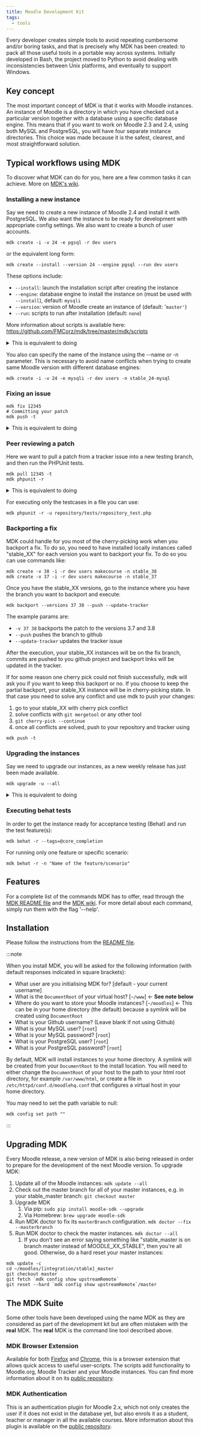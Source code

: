 ```yaml
---
title: Moodle Development Kit
tags:
  - tools
---
```


Every developer creates simple tools to avoid repeating cumbersome and/or boring tasks, and that is precisely why MDK has been created: to pack all those useful tools in a portable way across systems. Initially developed in Bash, the project moved to Python to avoid dealing with inconsistencies between Unix platforms, and eventually to support Windows.

## Key concept

The most important concept of MDK is that it works with Moodle instances. An instance of Moodle is a directory in which you have checked out a particular version together with a database using a specific database engine. This means that if you want to work on Moodle 2.3 and 2.4, using both MySQL and PostgreSQL, you will have four separate instance directories. This choice was made because it is the safest, clearest, and most straightforward solution.

## Typical workflows using MDK

To discover what MDK can do for you, here are a few common tasks it can achieve. More on [MDK's wiki](https://github.com/FMCorz/mdk/wiki/Typical-workflows).

### Installing a new instance

Say we need to create a new instance of Moodle 2.4 and install it with PostgreSQL. We also want the instance to be ready for development with appropriate config settings. We also want to create a bunch of user accounts.

```
mdk create -i -v 24 -e pgsql -r dev users
```

or the equivalent long form:

```
mdk create --install --version 24 --engine pgsql --run dev users
```

These options include:

- `--install`: launch the installation script after creating the instance
- `--engine`: database engine to install the instance on (must be used with `--install`), default: `mysqli`
- `--version`: version of Moodle create an instance of (default: '`master'`)
- `--run`: scripts to run after installation (default: `none`)

More information about scripts is available here: https://github.com/FMCorz/mdk/tree/master/mdk/scripts

<details>
  <summary>This is equivalent to doing</summary>
  <div>

```
mkdir /dir/to/stable_24/moodle
mkdir /dir/to/stable_24/moodledata
ln -s /dir/to/stable_24/moodle /var/www/stable_24
git clone git://git.moodle.org/moodle.git /dir/to/moodle
cd /dir/to/stable_24/moodle
php admin/cli/install.php --wwwroot## "http://localhost/stable_24" --dataroot/dir/to/stable_24/moodledata --dbtype## pgsql --dbnamestable24 --dbuser## root --dbpassroot --dbhost## localhost --fullname"Stable 24 PostgreSQL" --shortname## stable_24 --adminuseradmin --adminpass=test --allow-unstable --agree-license --non-interactive
vim config.php
# Add the following settings:
# - $CFG->sessioncookiepath: /stable_24/
# - $CFG->debug: DEBUG_DEVELOPER
# - $CFG->debugdisplay: 1
# - $CFG->passwordpolicy: 0
# - $CFG->perfdebug: 15
# - $CFG->debugpageinfo: 1
# - $CFG->allowthemechangeonurl: 1
# - $CFG->cachejs: 0
# - $CFG->yuicomboloading: 0
# Include FirePHP Core
# Login to Moodle
# Create 10 students, 3 teachers and 3 managers
```

  </div>
</details>

You also can specify the name of the instance using the --name or -n parameter. This is necessary to avoid name conflicts when trying to create same Moodle version with different database engines:

```
mdk create -i -v 24 -e mysqli -r dev users -n stable_24-mysql
```

### Fixing an issue

```
mdk fix 12345
# Committing your patch
mdk push -t
```

<details>
  <summary>This is equivalent to doing</summary>
  <div>

```
git branch --track MDL-12345-24 origin/MOODLE_24_STABLE
git checkout MDL-12345-24
# Committing your patch
git push github MDL-12345-24
# Editing the tracker issue to add
# - Git repository URL
# - Git branch for 2.4
# - Git compare URL for 2.4
```

  </div>
</details>

### Peer reviewing a patch

Here we want to pull a patch from a tracker issue into a new testing branch, and then run the PHPUnit tests.

```
mdk pull 12345 -t
mdk phpunit -r
```

<details>
  <summary>This is equivalent to doing</summary>
  <div>

```
cd /dir/to/stable_24/moodle
git branch --tracker MDL-12345-24-test MOODLE_24_STABLE
git checkout MDL-12345-24-test
git pull git://github.org/Someone/moodle.git MDL-12345-24
# And now the PHPUnit part
mkdir /dir/to/stable_24/moodledata_phpu
vim config.php
# To add
# - $CFG->phpunit_dataroot = '/dir/to/stable_24/moodledata_phpu';
# - $CFG->phpunit_prefix = 'phpu_';
php admin/tool/phpunit/cli/init.php
phpunit
```

  </div>
</details>

For executing only the testcases in a file you can use:

```
mdk phpunit -r -u repository/tests/repository_test.php
```

### Backporting a fix

MDK could handle for you most of the cherry-picking work when you backport a fix. To do so, you need to have installed locally instances called "stable_XX" for each version you want to backport your fix. To do so you can use commands like:

```
mdk create -v 38 -i -r dev users makecourse -n stable_38
mdk create -v 37 -i -r dev users makecourse -n stable_37
```

Once you have the stable_XX versions, go to the instance where you have the branch you want to backport and execute:

```
mdk backport --versions 37 38 --push --update-tracker
```

The example params are:

- `-v 37 38` backports the patch to the versions 3.7 and 3.8
- `--push` pushes the branch to github
- `--update-tracker` updates the tracker issue

After the execution, your stable_XX instances will be on the fix branch, commits are pushed to you github project and backport links will be updated in the tracker.

If for some reason one cherry pick could not finish successfully, mdk will ask you if you want to keep this backport or no. If you choose to keep the partial backport, your stable_XX instance will be in cherry-picking state. In that case you need to solve any conflict and use mdk to push your changes:

1. go to your stable_XX with cherry pick conflict
1. solve conflicts with `git mergetool` or any other tool
1. `git cherry-pick --continue`
1. once all conflicts are solved, push to your repository and tracker using

```
mdk push -t
```

### Upgrading the instances

Say we need to upgrade our instances, as a new weekly release has just been made available.

```
mdk upgrade -u --all
```

<details>
  <summary>This is equivalent to doing</summary>
  <div>

```
# For each instance of Moodle...
cd /dir/to/stable_24/moodle
git checkout MOODLE_24_STABLE
git fetch origin
git reset --hard origin/MOODLE_24_STABLE
php admin/cli/upgrade.php --non-interactive --allow-unstable
```

  </div>
</details>

### Executing behat tests

In order to get the instance ready for acceptance testing (Behat) and run the test feature(s):

```
mdk behat -r --tags=@core_completion
```

For running only one feature or specific scenario:

```
mdk behat -r -n "Name of the feature/scenario"
```

## Features

For a complete list of the commands MDK has to offer, read through the [MDK README file](https://github.com/FMCorz/mdk#command-list) and the [MDK wiki](https://github.com/FMCorz/mdk/wiki). For more detail about each command, simply run them with the flag '--help'.

## Installation

Please follow the instructions from the [README file](https://github.com/FMCorz/mdk#installation).

:::note

When you install MDK, you will be asked for the following information (with default responses indicated in square brackets):

- What user are you initialising MDK for? [default - your current username]
- What is the `DocumentRoot` of your virtual host? [`~/www`] \<- **See note below**
- Where do you want to store your Moodle instances? [`~/moodles`] \<- This can be in your home directory (the default) because a symlink will be created using `DocumentRoot`
- What is your Github username? (Leave blank if not using Github)
- What is your MySQL user? [`root`]
- What is your MySQL password? [`root`]
- What is your PostgreSQL user? [`root`]
- What is your PostgreSQL password? [`root`]

By default, MDK will install instances to your home directory. A symlink will be created from your `DocumentRoot` to the install location. You will need to either change the `DocumentRoot` of your host to the path to your html root directory, for example `/var/www/html`, or create a file in `/etc/httpd/conf.d/moodlehq.conf` that configures a virtual host in your home directory.

You may need to set the path variable to null:

```
mdk config set path ""
```

:::

## Upgrading MDK

Every Moodle release, a new version of MDK is also being released in order to prepare for the development of the next Moodle version. To upgrade MDK:

1. Update all of the Moodle instances: `mdk update --all`
1. Check out the master branch for all of your master instances, e.g. in your stable_master branch: `git checkout master`
1. Upgrade MDK
   1. Via pip: `sudo pip install moodle-sdk --upgrade`
   1. Via Homebrew: `brew upgrade moodle-sdk`
1. Run MDK doctor to fix its `masterBranch` configuration. `mdk doctor --fix --masterbranch`
1. Run MDK doctor to check the master instances. `mdk doctor --all`
   1. If you don't see an error saying something like "stable_master is on branch master instead of MOODLE_XX_STABLE", then you're all good. Otherwise, do a hard reset your master instances:

```
mdk update -c
cd ~/moodles/[integration/stable]_master
git checkout master
git fetch `mdk config show upstreamRemote`
git reset --hard `mdk config show upstreamRemote`/master
```

## The MDK Suite

Some other tools have been developed using the name MDK as they are considered as part of the development kit but are often mistaken with the __real__ MDK. The __real__ MDK is the command line tool described above.

### MDK Browser Extension

Available for both [Firefox](https://addons.mozilla.org/en-US/firefox/addon/mdk-browser-extension/) and [Chrome](https://chrome.google.com/webstore/detail/mdk-browser-extension/iadpkkojcdoflinpncpkbonnhdlaicnc), this is a browser extension that allows quick access to useful user-scripts. The scripts add functionality to Moodle.org, Moodle Tracker and your Moodle instances. You can find more information about it on its [public repository](https://github.com/danpoltawski/userscripts-moodle).

### MDK Authentication

This is an authentication plugin for Moodle 2.x, which not only creates the user if it does not exist in the database yet, but also enrols it as a student, teacher or manager in all the available courses. More information about this plugin is available on the [public repository](https://github.com/FMCorz/moodle-auth_mdk).
